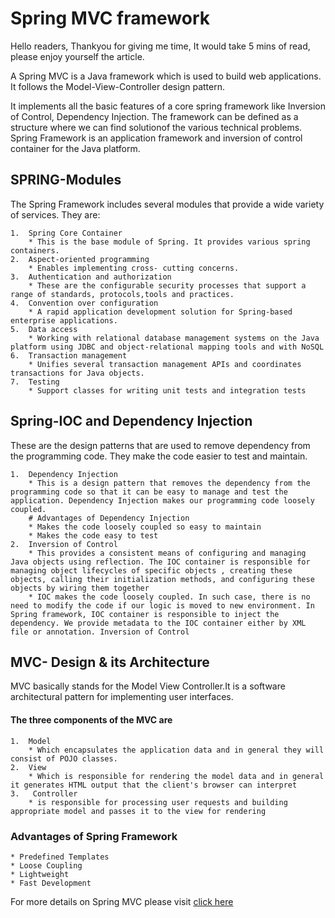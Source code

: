 # Spring MVC framework

Hello readers, Thankyou for giving me time, It would take 5 mins of read, please enjoy yourself the article.

A Spring MVC is a Java framework which is used to build web applications. It follows the Model-View-Controller design pattern.

It implements all the basic features of a core spring framework like Inversion of Control, Dependency Injection.
The framework can be defined as a structure where we can find solutionof the various technical problems. 
Spring Framework is an application framework and inversion of control container for the Java platform.

## SPRING-Modules

The Spring Framework includes several modules
that provide a wide variety of services. They are: 

    1.  Spring Core Container
        * This is the base module of Spring. It provides various spring containers.
    2.  Aspect-oriented programming
        * Enables implementing cross- cutting concerns.
    3.  Authentication and authorization
        * These are the configurable security processes that support a range of standards, protocols,tools and practices.
    4.  Convention over configuration
        * A rapid application development solution for Spring-based enterprise applications.
    5.  Data access
        * Working with relational database management systems on the Java platform using JDBC and object-relational mapping tools and with NoSQL 
    6.  Transaction management
        * Unifies several transaction management APIs and coordinates transactions for Java objects.
    7.  Testing
        * Support classes for writing unit tests and integration tests    
## Spring-IOC and Dependency Injection
These are the design patterns that are used to remove dependency from the programming code. They make the code easier to test and maintain.
   
    1.  Dependency Injection
        * This is a design pattern that removes the dependency from the programming code so that it can be easy to manage and test the application. Dependency Injection makes our programming code loosely coupled. 
        # Advantages of Dependency Injection
        * Makes the code loosely coupled so easy to maintain
        * Makes the code easy to test
    2.  Inversion of Control
        * This provides a consistent means of configuring and managing Java objects using reflection. The IOC container is responsible for managing object lifecycles of specific objects , creating these objects, calling their initialization methods, and configuring these objects by wiring them together   
        * IOC makes the code loosely coupled. In such case, there is no need to modify the code if our logic is moved to new environment. In Spring framework, IOC container is responsible to inject the dependency. We provide metadata to the IOC container either by XML file or annotation. Inversion of Control
    
## MVC- Design & its Architecture
   MVC basically stands for the Model View Controller.It is a software architectural pattern for implementing user interfaces. 
   ####  The three components of the MVC are
    1.  Model 
        * Which encapsulates the application data and in general they will consist of POJO classes. 
    2.  View   
        * Which is responsible for rendering the model data and in general it generates HTML output that the client's browser can interpret 
    3.   Controller  
        * is responsible for processing user requests and building appropriate model and passes it to the view for rendering  

### Advantages of Spring Framework        

    * Predefined Templates
    * Loose Coupling
    * Lightweight
    * Fast Development


For more details on Spring MVC please visit [click here](https://www.javatpoint.com/spring-mvc-tutorial#:~:text=A%20Spring%20MVC%20is%20a,Inversion%20of%20Control%2C%20Dependency%20Injection.)
